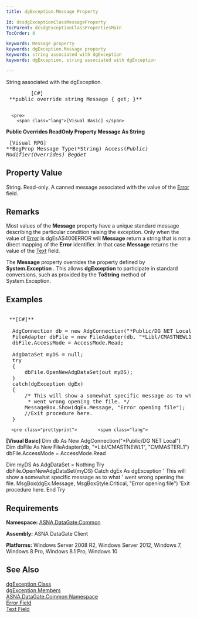 ```yaml
---
title: dgException.Message Property

Id: dcsdgExceptionClassMessageProperty
TocParent: dcsdgExceptionClassPropertiesMain
TocOrder: 0

keywords: Message property
keywords: dgException.Message property
keywords: string associated with dgException
keywords: dgException, string associated with dgException

---
```


String associated with the dgException. 
<pre>
        <span class="lang">[C#]</span>
 **public override string Message { get; }** 
      </pre>
      <pre>
        <span class="lang">[Visual Basic] </span>
 **Public Overrides ReadOnly Property Message As String** 
      </pre>
      <pre class="prettyprint">
        <span class="lang">[Visual RPG]</span>
 **BegProp Message Type(*String) Access(*Public) Modifier(*Overrides)
   BegGet** 
      </pre>

## Property Value

String. Read-only. A canned message associated with the value of the [ Error](dgexception-class-error-field.html) field. 
## Remarks

Most values of the <span> **Message** </span> property have a unique standard message describing the particular condition raising the exception. Only when the value of [ Error](dgexception-class-error-field.html) is dgEsAS400ERROR will <span> **Message** </span> return a string that is not a direct mapping of the **Error** identifier. In that case **Message** returns the value of the [ Text](disconnectingfroma-database.html) field.

The <span> **Message** </span> property overrides the property defined by <span> **System.Exception** </span>. This allows **dgException** to participate in standard conversions, such as provided by the <span> **ToString** </span> method of <span>System.Exception</span>.
## Examples

<pre class="prettyprint">        <span class="lang">
 **[C#]** 
        </span>
  AdgConnection db = new AdgConnection("*Public/DG NET Local");
  FileAdapter dbFile = new FileAdapter(db, "*Libl/CMASTNEWL1", "CMMASTERL1");
  dbFile.AccessMode = AccessMode.Read;

  AdgDataSet myDS = null;
  try
  {
      dbFile.OpenNewAdgDataSet(out myDS);
  }
  catch(dgException dgEx)
  {
      /* This will show a somewhat specific message as to what 
       * went wrong opening the file. */
      MessageBox.Show(dgEx.Message, "Error opening file");
      //Exit procedure here.
  }
</pre>
      <pre class="prettyprint">        <span class="lang">
 **[Visual Basic]** 
        </span>
  Dim db As New AdgConnection("*Public/DG NET Local")
  Dim dbFile As New FileAdapter(db, "*Libl/CMASTNEWL1", "CMMASTERL1")
  dbFile.AccessMode = AccessMode.Read

  Dim myDS As AdgDataSet = Nothing
  Try
      dbFile.OpenNewAdgDataSet(myDS)
  Catch dgEx As dgException
      ' This will show a somewhat specIfic message as to what 
      ' went wrong opening the file. 
      MsgBox(dgEx.Message, MsgBoxStyle.Critical, "Error opening file")
      'Exit procedure here.
  End Try</pre>

## Requirements

**Namespace:** [ ASNA.DataGate.Common](datagate-common-namespace.html) 

**Assembly:** ASNA DataGate Client

**Platforms:** Windows Server 2008 R2, Windows Server 2012, Windows 7, Windows 8 Pro, Windows 8.1 Pro, Windows 10
## See Also


[dgException Class](dgexception-class.html)
      <br />
[dgException Members](dgexception-class-members.html)
      <br />
[ASNA.DataGate.Common Namespace](datagate-common-namespace.html)
      <br />
[Error Field](dgexception-class-error-field.html)
      <br />
[Text Field](disconnectingfroma-database.html)

